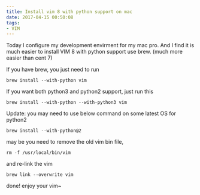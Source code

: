 ```yaml
---
title: Install vim 8 with python support on mac
date: 2017-04-15 00:50:08
tags: 
- VIM
---
```


Today I configure my development envirment for my mac pro.
And I find it is much easier to install VIM 8 with python support use brew.
(much more easier than cent 7)

<!-- more -->

If you have brew, you just need to run 

```
brew install --with-python vim
```

If you want both python3 and python2 support, just run this

```
brew install --with-python --with-python3 vim
```

Update: you may need to use below command on some latest OS for python2

```
brew install --with-python@2
```

may be you need to remove the old vim bin file, 

```
rm -f /usr/local/bin/vim
```

and re-link the vim

```
brew link --overwrite vim

```

done! enjoy your vim~ 
